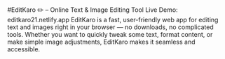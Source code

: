 #EditKaro ✏️ – Online Text & Image Editing Tool
Live Demo: editkaro21.netlify.app
EditKaro is a fast, user-friendly web app for editing text and images right in your browser — no downloads, no complicated tools. Whether you want to quickly tweak some text, format content, or make simple image adjustments, EditKaro makes it seamless and accessible.
